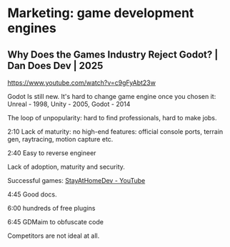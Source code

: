 # Marketing: game development engines

## Why Does the Games Industry Reject Godot? | Dan Does Dev | 2025

https://www.youtube.com/watch?v=c9gFyAbt23w

Godot Is still new. It's hard to change game engine once you chosen it:
Unreal - 1998, Unity - 2005, Godot - 2014

The loop of unpopularity: hard to find professionals, hard to make jobs.

2:10 Lack of maturity: no high-end features: official console ports, terrain gen, raytracing, motion capture etc.

2:40 Easy to reverse engineer

Lack of adoption, maturity and security.

Successful games: [StayAtHomeDev - YouTube](https://www.youtube.com/@stayathomedev/videos)

4:45 Good docs.

6:00 hundreds of free plugins

6:45 GDMaim to obfuscate code

Competitors are not ideal at all.